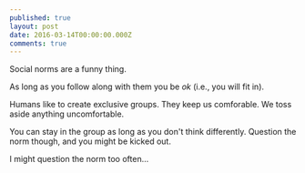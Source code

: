 ```yaml
---
published: true
layout: post
date: 2016-03-14T00:00:00.000Z
comments: true
---
```


Social norms are a funny thing.

As long as you follow along with them you be *ok* (i.e., you will fit in). 

Humans like to create exclusive groups. They keep us comforable. We toss aside anything uncomfortable. 

You can stay in the group as long as you don't think differently. Question the norm though, and you might be kicked out.

I might question the norm too often...







